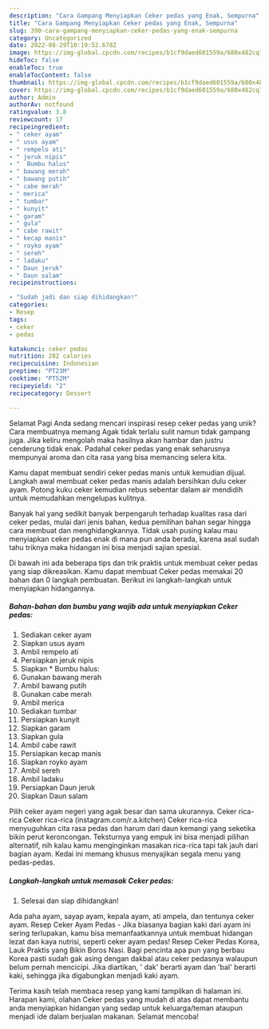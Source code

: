 ```yaml
---
description: "Cara Gampang Menyiapkan Ceker pedas yang Enak, Sempurna"
title: "Cara Gampang Menyiapkan Ceker pedas yang Enak, Sempurna"
slug: 390-cara-gampang-menyiapkan-ceker-pedas-yang-enak-sempurna
category: Uncategorized
date: 2022-08-29T10:19:52.678Z
image: https://img-global.cpcdn.com/recipes/b1cf9daed601559a/680x482cq70/ceker-pedas-foto-resep-utama.jpg
hideToc: false
enableToc: true
enableTocContent: false
thumbnail: https://img-global.cpcdn.com/recipes/b1cf9daed601559a/680x482cq70/ceker-pedas-foto-resep-utama.jpg
cover: https://img-global.cpcdn.com/recipes/b1cf9daed601559a/680x482cq70/ceker-pedas-foto-resep-utama.jpg
author: Admin
authorAv: notfound
ratingvalue: 3.8
reviewcount: 17
recipeingredient:
- " ceker ayam"
- " usus ayam"
- " rempelo ati"
- " jeruk nipis"
- "  Bumbu halus"
- " bawang merah"
- " bawang putih"
- " cabe merah"
- " merica"
- " tumbar"
- " kunyit"
- " garam"
- " gula"
- " cabe rawit"
- " kecap manis"
- " royko ayam"
- " sereh"
- " ladaku"
- " Daun jeruk"
- " Daun salam"
recipeinstructions:

- "Sudah jadi dan siap dihidangkan!"
categories:
- Resep
tags:
- ceker
- pedas

katakunci: ceker pedas 
nutrition: 282 calories
recipecuisine: Indonesian
preptime: "PT23M"
cooktime: "PT52M"
recipeyield: "2"
recipecategory: Dessert

---
```



Selamat Pagi Anda sedang mencari inspirasi resep ceker pedas yang unik? Cara membuatnya memang Agak tidak terlalu sulit namun tidak gampang juga. Jika keliru mengolah maka hasilnya akan hambar dan justru cenderung tidak enak. Padahal ceker pedas yang enak seharusnya mempunyai aroma dan cita rasa yang bisa memancing selera kita.


Kamu dapat membuat sendiri ceker pedas manis untuk kemudian dijual. Langkah awal membuat ceker pedas manis adalah bersihkan dulu ceker ayam. Potong kuku ceker kemudian rebus sebentar dalam air mendidih untuk memudahkan mengelupas kulitnya.

Banyak hal yang sedikit banyak berpengaruh terhadap kualitas rasa dari ceker pedas, mulai dari jenis bahan, kedua pemilihan bahan segar hingga cara membuat dan menghidangkannya. Tidak usah pusing kalau mau menyiapkan ceker pedas enak di mana pun anda berada, karena asal sudah tahu triknya maka hidangan ini bisa menjadi sajian spesial.


Di bawah ini ada beberapa tips dan trik praktis untuk membuat ceker pedas yang siap dikreasikan. Kamu dapat membuat Ceker pedas memakai 20 bahan dan 0 langkah pembuatan. Berikut ini langkah-langkah untuk menyiapkan hidangannya.

<!--inarticleads1-->

##### Bahan-bahan dan bumbu yang wajib ada untuk menyiapkan Ceker pedas:

1. Sediakan  ceker ayam
1. Siapkan  usus ayam
1. Ambil  rempelo ati
1. Persiapkan  jeruk nipis
1. Siapkan  * Bumbu halus:
1. Gunakan  bawang merah
1. Ambil  bawang putih
1. Gunakan  cabe merah
1. Ambil  merica
1. Sediakan  tumbar
1. Persiapkan  kunyit
1. Siapkan  garam
1. Siapkan  gula
1. Ambil  cabe rawit
1. Persiapkan  kecap manis
1. Siapkan  royko ayam
1. Ambil  sereh
1. Ambil  ladaku
1. Persiapkan  Daun jeruk
1. Siapkan  Daun salam


Pilih ceker ayam negeri yang agak besar dan sama ukurannya. Ceker rica-rica Ceker rica-rica (instagram.com/r.a.kitchen) Ceker rica-rica menyuguhkan cita rasa pedas dan harum dari daun kemangi yang seketika bikin perut keroncongan. Teksturnya yang empuk ini bisa menjadi pilihan alternatif, nih kalau kamu menginginkan masakan rica-rica tapi tak jauh dari bagian ayam. Kedai ini memang khusus menyajikan segala menu yang pedas-pedas. 

<!--inarticleads2-->

##### Langkah-langkah untuk memasak Ceker pedas:


1. Selesai dan siap dihidangkan!

Ada paha ayam, sayap ayam, kepala ayam, ati ampela, dan tentunya ceker ayam. Resep Ceker Ayam Pedas - Jika biasanya bagian kaki dari ayam ini sering terlupakan, kamu bisa memanfaatkannya untuk membuat hidangan lezat dan kaya nutrisi, seperti ceker ayam pedas! Resep Ceker Pedas Korea, Lauk Praktis yang Bikin Boros Nasi. Bagi pencinta apa pun yang berbau Korea pasti sudah gak asing dengan dakbal atau ceker pedasnya walaupun belum pernah mencicipi. Jika diartikan, &#39; dak&#39; berarti ayam dan &#39;bal&#39; berarti kaki, sehingga jika digabungkan menjadi kaki ayam. 

Terima kasih telah membaca resep yang kami tampilkan di halaman ini. Harapan kami, olahan Ceker pedas yang mudah di atas dapat membantu anda menyiapkan hidangan yang sedap untuk keluarga/teman ataupun menjadi ide dalam berjualan makanan. Selamat mencoba!
